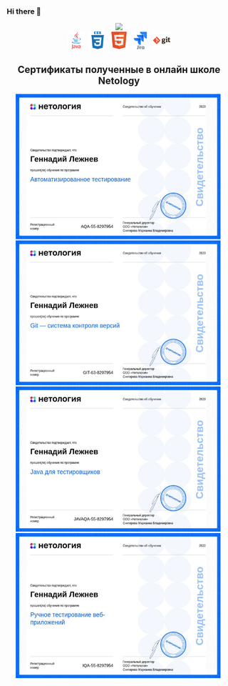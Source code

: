 ### Hi there 👋


<div id="header" align="center">
  <img src="https://media.giphy.com/media/M9gbBd9nbDrOTu1Mqx/giphy.gif" width="100"/>
</div>


<!--
### :hammer_and_wrench: Languages and Tools :
-->
<div align="center">
 <img src="https://github.com/devicons/devicon/blob/master/icons/java/java-original-wordmark.svg" title="Java" alt="Java" width="40" height="40"/>&nbsp;
   <img src="https://github.com/devicons/devicon/blob/master/icons/css3/css3-plain-wordmark.svg"  title="CSS3" alt="CSS" width="40" height="40"/>&nbsp;
  <img src="https://github.com/devicons/devicon/blob/master/icons/html5/html5-original.svg" title="HTML5" alt="HTML" width="40" height="40"/>&nbsp;
  <img src="https://github.com/devicons/devicon/blob/master/icons/jira/jira-original-wordmark.svg" title="Jira" alt="Jira" width="40" height="40"/>&nbsp;
<img src="https://github.com/devicons/devicon/blob/master/icons/git/git-original-wordmark.svg" title="Git" **alt="Git" width="40" height="40"/>
</div>


<div align="center">
<h2>Сертификаты полученные в онлайн школе Netology</h2>
</div>





<div align="center">
 <img src="certificates%2FavtoTest.png" title="Java" alt="Java" width="460" />&nbsp;
   <img src="certificates%2Fgit.png"  title="CSS3" alt="CSS" width="460" />&nbsp;
  <img src="certificates%2Fjava.png" title="HTML5" alt="HTML" width="460" />&nbsp;
  <img src="certificates%2Fmanual.png" title="Jira" alt="Jira" width="460" />&nbsp;
</div>




